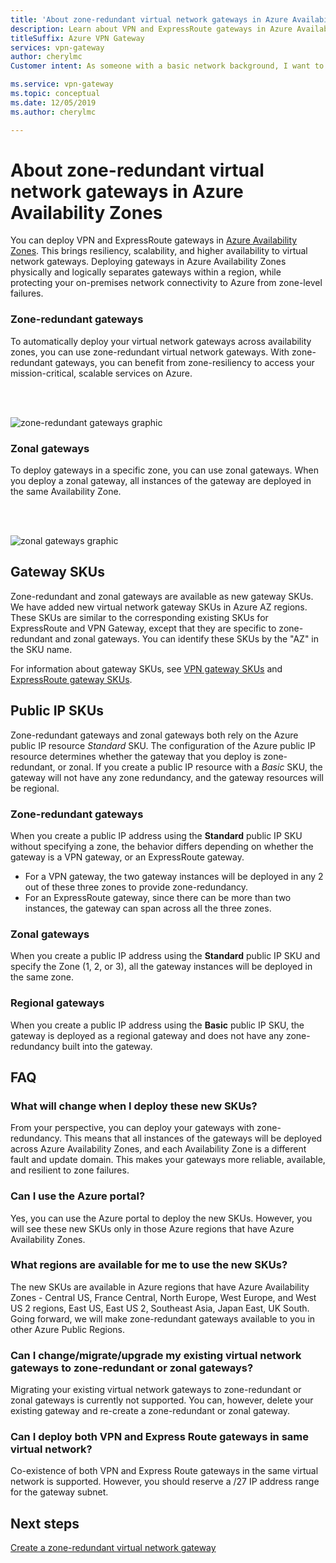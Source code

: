 ```yaml
---
title: 'About zone-redundant virtual network gateways in Azure Availability Zones'
description: Learn about VPN and ExpressRoute gateways in Azure Availability Zones, adding resiliency, scalability, and higher availability to VNet gateways.
titleSuffix: Azure VPN Gateway
services: vpn-gateway
author: cherylmc
Customer intent: As someone with a basic network background, I want to understand zone-redundant gateways.

ms.service: vpn-gateway
ms.topic: conceptual
ms.date: 12/05/2019
ms.author: cherylmc

---
```

# About zone-redundant virtual network gateways in Azure Availability Zones

You can deploy VPN and ExpressRoute gateways in [Azure Availability Zones](../availability-zones/az-overview.md). This brings resiliency, scalability, and higher availability to virtual network gateways. Deploying gateways in Azure Availability Zones physically and logically separates gateways within a region, while protecting your on-premises network connectivity to Azure from zone-level failures.

### <a name="zrgw"></a>Zone-redundant gateways

To automatically deploy your virtual network gateways across availability zones, you can use zone-redundant virtual network gateways. With zone-redundant gateways, you can benefit from zone-resiliency to access your mission-critical, scalable services on Azure.

<br>
<br>

![zone-redundant gateways graphic](./media/create-zone-redundant-vnet-gateway/zonered.png)

### <a name="zgw"></a>Zonal gateways

To deploy gateways in a specific zone, you can use zonal gateways. When you deploy a zonal gateway, all instances of the gateway are deployed in the same Availability Zone.

<br>
<br>

![zonal gateways graphic](./media/create-zone-redundant-vnet-gateway/zonal.png)

## <a name="gwskus"></a>Gateway SKUs

Zone-redundant and zonal gateways are available as new gateway SKUs. We have added new virtual network gateway SKUs in Azure AZ regions. These SKUs are similar to the corresponding existing SKUs for ExpressRoute and VPN Gateway, except that they are specific to zone-redundant and zonal gateways. You can identify these SKUs by the "AZ" in the SKU name.

For information about gateway SKUs, see [VPN gateway SKUs](vpn-gateway-about-vpngateways.md#gwsku) and [ExpressRoute gateway SKUs](../expressroute/expressroute-about-virtual-network-gateways.md#gwsku).

## <a name="pipskus"></a>Public IP SKUs

Zone-redundant gateways and zonal gateways both rely on the Azure public IP resource *Standard* SKU. The configuration of the Azure public IP resource determines whether the gateway that you deploy is zone-redundant, or zonal. If you create a public IP resource with a *Basic* SKU, the gateway will not have any zone redundancy, and the gateway resources will be regional.

### <a name="pipzrg"></a>Zone-redundant gateways

When you create a public IP address using the **Standard** public IP SKU without specifying a zone, the behavior differs depending on whether the gateway is a VPN gateway, or an ExpressRoute gateway. 

* For a VPN gateway, the two gateway instances will be deployed in any 2 out of these three zones to provide zone-redundancy. 
* For an ExpressRoute gateway, since there can be more than two instances, the gateway can span across all the three zones.

### <a name="pipzg"></a>Zonal gateways

When you create a public IP address using the **Standard** public IP SKU and specify the Zone (1, 2, or 3), all the gateway instances will be deployed in the same zone.

### <a name="piprg"></a>Regional gateways

When you create a public IP address using the **Basic** public IP SKU, the gateway is deployed as a regional gateway and does not have any zone-redundancy built into the gateway.

## <a name="faq"></a>FAQ

### What will change when I deploy these new SKUs?

From your perspective, you can deploy your gateways with zone-redundancy. This means that all instances of the gateways will be deployed across Azure Availability Zones, and each Availability Zone is a different fault and update domain. This makes your gateways more reliable, available, and resilient to zone failures.

### Can I use the Azure portal?

Yes, you can use the Azure portal to deploy the new SKUs. However, you will see these new SKUs only in those Azure regions that have Azure Availability Zones.

### What regions are available for me to use the new SKUs?

The new SKUs are available in Azure regions that have Azure Availability Zones - Central US, France Central, North Europe, West Europe, and West US 2 regions, East US, East US 2, Southeast Asia, Japan East, UK South. Going forward, we will make zone-redundant gateways available to you in other Azure Public Regions.

### Can I change/migrate/upgrade my existing virtual network gateways to zone-redundant or zonal gateways?

Migrating your existing virtual network gateways to zone-redundant or zonal gateways is currently not supported. You can, however, delete your existing gateway and re-create a zone-redundant or zonal gateway.

### Can I deploy both VPN and Express Route gateways in same virtual network?

Co-existence of both VPN and Express Route gateways in the same virtual network is supported. However, you should reserve a /27 IP address range for the gateway subnet.

## Next steps

[Create a zone-redundant virtual network gateway](create-zone-redundant-vnet-gateway.md)
